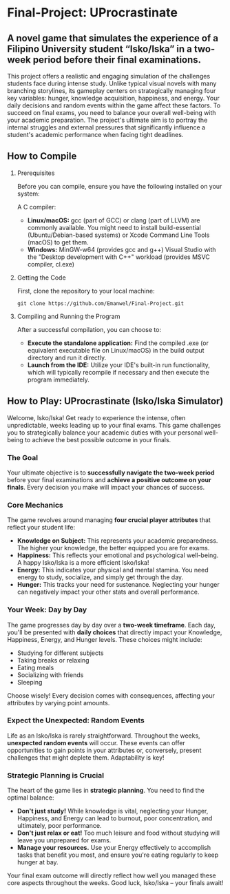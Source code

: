 # Final-Project: UProcrastinate

## A novel game that simulates the experience of a Filipino University student “Isko/Iska” in a two-week period before their final examinations. 

This project offers a realistic and engaging simulation of the challenges students face during intense study. Unlike typical visual novels with many branching storylines, its gameplay centers on strategically managing four key variables: hunger, knowledge acquisition, happiness, and energy. Your daily decisions and random events within the game affect these factors. To succeed on final exams, you need to balance your overall well-being with your academic preparation. The project's ultimate aim is to portray the internal struggles and external pressures that significantly influence a student's academic performance when facing tight deadlines.


## How to Compile

1. Prerequisites

   Before you can compile, ensure you have the following installed on your system:

   A C compiler:

   * **Linux/macOS:** gcc (part of GCC) or clang (part of LLVM) are commonly available.
     You might need to install build-essential (Ubuntu/Debian-based systems) or Xcode Command Line Tools (macOS) to get them.
   * **Windows:** MinGW-w64 (provides gcc and g++)
     Visual Studio with the "Desktop development with C++" workload (provides MSVC compiler, cl.exe)

2. Getting the Code

   First, clone the repository to your local machine:  
   ```
   git clone https://github.com/Emanwel/Final-Project.git  
   ```
3. Compiling and Running the Program

   After a successful compilation, you can choose to:

   * **Execute the standalone application:** Find the compiled .exe (or equivalent executable file on Linux/macOS) in the build output directory and run it directly.
   * **Launch from the IDE:** Utilize your IDE's built-in run functionality, which will typically recompile if necessary and then execute the program immediately.


## How to Play: UProcrastinate (Isko/Iska Simulator)

Welcome, Isko/Iska! Get ready to experience the intense, often unpredictable, weeks leading up to your final exams. This game challenges you to strategically balance your academic duties with your personal well-being to achieve the best possible outcome in your finals.

### The Goal

Your ultimate objective is to **successfully navigate the two-week period** before your final examinations and **achieve a positive outcome on your finals**. Every decision you make will impact your chances of success.

### Core Mechanics

The game revolves around managing **four crucial player attributes** that reflect your student life:

* **Knowledge on Subject:** This represents your academic preparedness. The higher your knowledge, the better equipped you are for exams.
* **Happiness:** This reflects your emotional and psychological well-being. A happy Isko/Iska is a more efficient Isko/Iska!
* **Energy:** This indicates your physical and mental stamina. You need energy to study, socialize, and simply get through the day.
* **Hunger:** This tracks your need for sustenance. Neglecting your hunger can negatively impact your other stats and overall performance.

### Your Week: Day by Day

The game progresses day by day over a **two-week timeframe**. Each day, you'll be presented with **daily choices** that directly impact your Knowledge, Happiness, Energy, and Hunger levels. These choices might include:

* Studying for different subjects
* Taking breaks or relaxing
* Eating meals 
* Socializing with friends
* Sleeping

Choose wisely! Every decision comes with consequences, affecting your attributes by varying point amounts.

### Expect the Unexpected: Random Events

Life as an Isko/Iska is rarely straightforward. Throughout the weeks, **unexpected random events** will occur. These events can offer opportunities to gain points in your attributes or, conversely, present challenges that might deplete them. Adaptability is key!

### Strategic Planning is Crucial

The heart of the game lies in **strategic planning**. You need to find the optimal balance:

* **Don't just study!** While knowledge is vital, neglecting your Hunger, Happiness, and Energy can lead to burnout, poor concentration, and ultimately, poor performance.
* **Don't just relax or eat!** Too much leisure and food without studying will leave you unprepared for exams.
* **Manage your resources.** Use your Energy effectively to accomplish tasks that benefit you most, and ensure you're eating regularly to keep hunger at bay.

Your final exam outcome will directly reflect how well you managed these core aspects throughout the weeks. Good luck, Isko/Iska – your finals await!

